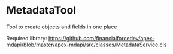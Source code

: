 # MetadataTool
Tool to create objects and fields in one place

Required library: https://github.com/financialforcedev/apex-mdapi/blob/master/apex-mdapi/src/classes/MetadataService.cls
